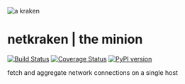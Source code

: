 ![a kraken](https://raw.githubusercontent.com/netkraken/minion/master/res/octopus.png)

# netkraken | the minion

[![Build Status](https://api.travis-ci.org/netkraken/minion.svg?branch=master)](https://travis-ci.org/netkraken/minion)
[![Coverage Status](https://coveralls.io/repos/netkraken/minion/badge.svg)](https://coveralls.io/r/netkraken/minion)
[![PyPI version](https://badge.fury.io/py/netkraken-minion.svg)](http://badge.fury.io/py/netkraken-minion)

fetch and aggregate network connections on a single host
